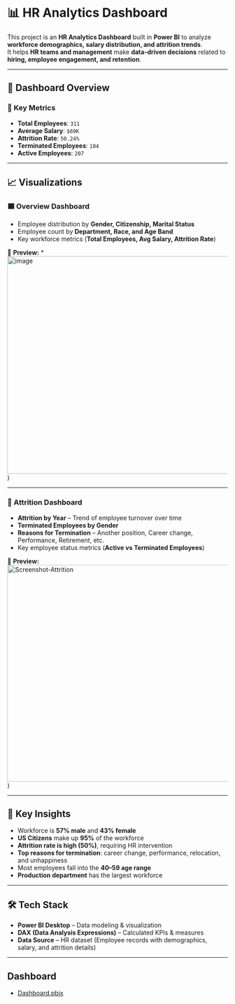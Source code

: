 # 📊 HR Analytics Dashboard  

This project is an **HR Analytics Dashboard** built in **Power BI** to analyze **workforce demographics, salary distribution, and attrition trends**.  
It helps **HR teams and management** make **data-driven decisions** related to **hiring, employee engagement, and retention**.  

---

## 🚀 Dashboard Overview  

### 🔑 Key Metrics  
- **Total Employees**: `311`  
- **Average Salary**: `$69K`  
- **Attrition Rate**: `50.24%`  
- **Terminated Employees**: `104`  
- **Active Employees**: `207`  

---

## 📈 Visualizations  

### 🟦 Overview Dashboard  
- Employee distribution by **Gender, Citizenship, Marital Status**  
- Employee count by **Department, Race, and Age Band**  
- Key workforce metrics (**Total Employees, Avg Salary, Attrition Rate**)  

📸 **Preview:** *
<img width="886" height="497" alt="image" src="https://github.com/user-attachments/assets/a787d754-b60a-4195-86a8-c14ec3f44fb2" />)

---

### 🔴 Attrition Dashboard  
- **Attrition by Year** – Trend of employee turnover over time  
- **Terminated Employees by Gender**  
- **Reasons for Termination** – Another position, Career change, Performance, Retirement, etc.  
- Key employee status metrics (**Active vs Terminated Employees**)  

📸 **Preview:** 
<img width="881" height="495" alt="Screenshot-Attrition" src="https://github.com/user-attachments/assets/76a83dc6-b51b-4e3a-b129-f7ef732e505c" />)

---

## 🎯 Key Insights  

- Workforce is **57% male** and **43% female**  
- **US Citizens** make up **95%** of the workforce  
- **Attrition rate is high (50%)**, requiring HR intervention  
- **Top reasons for termination**: career change, performance, relocation, and unhappiness  
- Most employees fall into the **40–59 age range**  
- **Production department** has the largest workforce  

---

## 🛠️ Tech Stack  

- **Power BI Desktop** – Data modeling & visualization  
- **DAX (Data Analysis Expressions)** – Calculated KPIs & measures  
- **Data Source** – HR dataset (Employee records with demographics, salary, and attrition details)  

---
## Dashboard ##

- <a href="https://github.com/ybovas/HR-Analytic-Dashboard/blob/main/HR_Analytics_Dashboard.pbix">Dashboard.pbix</a>







